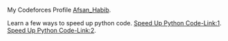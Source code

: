 
My Codeforces Profile  [Afsan_Habib](https://codeforces.com/profile/Afsan_Habib).

Learn a few ways to speed up python code. 
[Speed Up Python Code-Link:1](https://www.loginradius.com/blog/async/speed-up-python-code/).
[Speed Up Python Code-Link:2](https://towardsdatascience.com/10-ways-to-speed-up-your-python-code-e3d57630b710).
